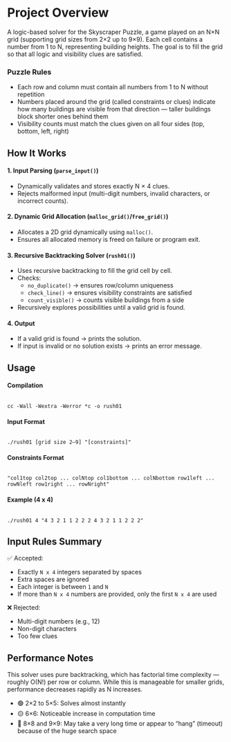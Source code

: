 # Project Overview<br> 
A logic-based solver for the Skyscraper Puzzle, a game played on an N×N grid (supporting grid sizes from 2×2 up to 9×9).
Each cell contains a number from 1 to N, representing building heights.
The goal is to fill the grid so that all logic and visibility clues are satisfied.

### Puzzle Rules<br>
- Each row and column must contain all numbers from 1 to N without repetition<br>
- Numbers placed around the grid (called constraints or clues) indicate how many buildings are visible from that direction — taller buildings block shorter ones behind them<br>
- Visibility counts must match the clues given on all four sides (top, bottom, left, right)<br>

## How It Works<br>
#### 1. Input Parsing (`parse_input()`)<br>
- Dynamically validates and stores exactly N × 4 clues.
- Rejects malformed input (multi-digit numbers, invalid characters, or incorrect counts).

#### 2. Dynamic Grid Allocation (`malloc_grid()`/`free_grid()`)<br>
- Allocates a 2D grid dynamically using `malloc()`.
- Ensures all allocated memory is freed on failure or program exit.

#### 3. Recursive Backtracking Solver (`rush01()`)<br>
- Uses recursive backtracking to fill the grid cell by cell.
- Checks:
  - `no_duplicate()` → ensures row/column uniqueness
  - `check_line()` → ensures visibility constraints are satisfied
  - `count_visible()` → counts visible buildings from a side
- Recursively explores possibilities until a valid grid is found.

#### 4. Output<br>
- If a valid grid is found → prints the solution.
- If input is invalid or no solution exists → prints an error message.

## Usage<br>
#### Compilation<br>
```

cc -Wall -Wextra -Werror *c -o rush01

```

#### Input Format<br>
```

./rush01 [grid size 2–9] "[constraints]"

```

#### Constraints Format<br>
```

"col1top col2top ... colNtop col1bottom ... colNbottom row1left ... rowNleft row1right ... rowNright"

```

#### Example (4 x 4)<br> 
```

./rush01 4 "4 3 2 1 1 2 2 2 4 3 2 1 1 2 2 2"

```

## Input Rules Summary
✅ Accepted:
- Exactly `N x 4` integers separated by spaces
- Extra spaces are ignored
- Each integer is between `1` and `N`
- If more than `N x 4` numbers are provided, only the first `N x 4` are used

❌ Rejected:
- Multi-digit numbers (e.g., 12)
- Non-digit characters
- Too few clues

## Performance Notes
This solver uses pure backtracking, which has factorial time complexity — roughly O(N!) per row or column.
While this is manageable for smaller grids, performance decreases rapidly as N increases.
- 🟢 2×2 to 5×5: Solves almost instantly
- 🟡 6×6: Noticeable increase in computation time
- 🔴 8×8 and 9×9: May take a very long time or appear to “hang” (timeout) because of the huge search space
